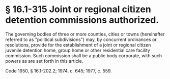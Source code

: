 # § 16.1-315 Joint or regional citizen detention commissions authorized.

<p>The governing bodies of three or more counties, cities or towns (hereinafter referred to as "political subdivisions") may, by concurrent ordinances or resolutions, provide for the establishment of a joint or regional citizen juvenile detention home, group home or other residential care facility commission. Such commission shall be a public body corporate, with such powers as are set forth in this article.</p><p>Code 1950, § 16.1-202.2; 1974, c. 645; 1977, c. 559.</p>
